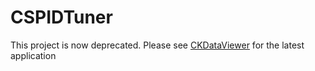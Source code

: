 # CSPIDTuner
This project is now deprecated. Please see [CKDataViewer](https://github.com/frcteam195/CKDataViewer) for the latest application
